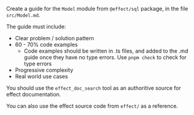 Create a guide for the `Model` module from `@effect/sql` package, in the file `src/Model.md`.

The guide must include:

- Clear problem / solution pattern
- 60 - 70% code examples
  - Code examples should be written in .ts files, and added to the .md guide once they have no type errors. Use `pnpm check` to check for type errors
- Progressive complexity
- Real world use cases

You should use the `effect_doc_search` tool as an authoritive source for effect documentation.

You can also use the effect source code from `effect/` as a reference.